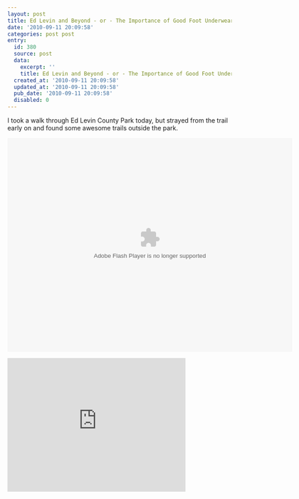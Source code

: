 ```yaml
---
layout: post
title: Ed Levin and Beyond - or - The Importance of Good Foot Underwear
date: '2010-09-11 20:09:58'
categories: post post
entry:
  id: 380
  source: post
  data:
    excerpt: ''
    title: Ed Levin and Beyond - or - The Importance of Good Foot Underwear
  created_at: '2010-09-11 20:09:58'
  updated_at: '2010-09-11 20:09:58'
  pub_date: '2010-09-11 20:09:58'
  disabled: 0
---
```


I took a walk through Ed Levin County Park today, but strayed from the trail early on and found some awesome trails outside the park.

<object width="640" height="480" codebase="http://fpdownload.macromedia.com/get/flashplayer/current/swflash.cab"><param name="movie" value="http://www.everytrail.com/swf/widget.swf"/><param name="FlashVars" value="units=english&mode=0&key=ABQIAAAAggE6oX7o-2CFkLBRN20X9BTCaWgBOrVzmDbJc0e41WeTNzCWNBSYkdZ8D6iOk2yqQd-kgDCXfoqiUQ&tripId=803694&startLat=37.457658&startLon=-121.863171&mapType=Terrain&"><embed type="application/x-shockwave-flash" src="http://www.everytrail.com/swf/widget.swf" quality="high" width="640" height="480" FlashVars="units=english&mode=0&key=ABQIAAAAggE6oX7o-2CFkLBRN20X9BTCaWgBOrVzmDbJc0e41WeTNzCWNBSYkdZ8D6iOk2yqQd-kgDCXfoqiUQ&tripId=803694&startLat=37.457658&startLon=-121.863171&mapType=Terrain&" play="true"  quality="high"  pluginspage="http://www.adobe.com/go/getflashplayer">

<iframe src="http://www.everytrail.com/iframe2.php?trip_id=803694&width=400&height=300" marginheight="0" marginwidth="0" frameborder="0" scrolling="no" width="400" height="300"></iframe>

</embed></object>

